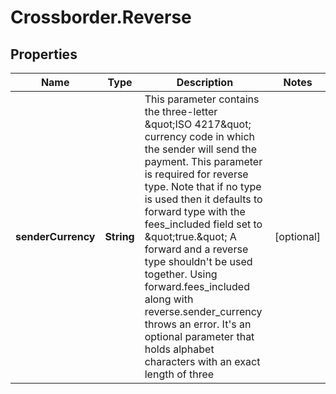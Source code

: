 # Crossborder.Reverse

## Properties

Name | Type | Description | Notes
------------ | ------------- | ------------- | -------------
**senderCurrency** | **String** | This parameter contains the three-letter \&quot;ISO 4217\&quot; currency code in which the sender will send the payment. This parameter is required for reverse type.    Note that if no type is used then it defaults to forward type with the fees_included field set to \&quot;true.\&quot; A forward and a reverse type shouldn&#39;t be used together. Using forward.fees_included along with reverse.sender_currency throws an error.   It&#39;s an optional parameter that holds alphabet characters with an exact length of three  | [optional] 


